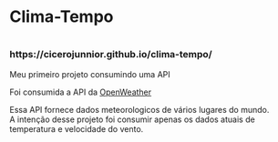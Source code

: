 <h1>Clima-Tempo<h1>

<h3>https://cicerojunnior.github.io/clima-tempo/</h3>                                                       
       
       
Meu primeiro projeto consumindo uma API    
    
Foi consumida a API da <a href="https://openweathermap.org/" target="_blank">OpenWeather</a>

Essa API fornece dados meteorologicos de vários lugares do mundo.  
A intenção desse projeto foi consumir apenas os dados atuais de temperatura e velocidade do vento.  

    
    
